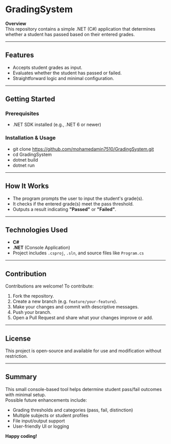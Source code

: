 # GradingSystem

**Overview**  
This repository contains a simple .NET (C#) application that determines whether a student has passed based on their entered grades.

---

##  Features
- Accepts student grades as input.
- Evaluates whether the student has passed or failed.
- Straightforward logic and minimal configuration.

---

##  Getting Started

### Prerequisites
- .NET SDK installed (e.g., .NET 6 or newer)

### Installation & Usage

- git clone https://github.com/mohamedamin7510/GradingSystem.git
- cd GradingSystem
- dotnet build
- dotnet run

---
## How It Works
- The program prompts the user to input the student's grade(s).
- It checks if the entered grade(s) meet the pass threshold.
- Outputs a result indicating **"Passed"** or **"Failed"**.

---

## Technologies Used
- **C#**
- **.NET** (Console Application)
- Project includes `.csproj`, `.sln`, and source files like `Program.cs`

---

## Contribution
Contributions are welcome! To contribute:
1. Fork the repository.
2. Create a new branch (e.g. `feature/your-feature`).
3. Make your changes and commit with descriptive messages.
4. Push your branch.
5. Open a Pull Request and share what your changes improve or add.

---

## License
This project is open-source and available for use and modification without restriction.

---

## Summary
This small console-based tool helps determine student pass/fail outcomes with minimal setup.  
Possible future enhancements include:
- Grading thresholds and categories (pass, fail, distinction)
- Multiple subjects or student profiles
- File input/output support
- User-friendly UI or logging

**Happy coding!**

